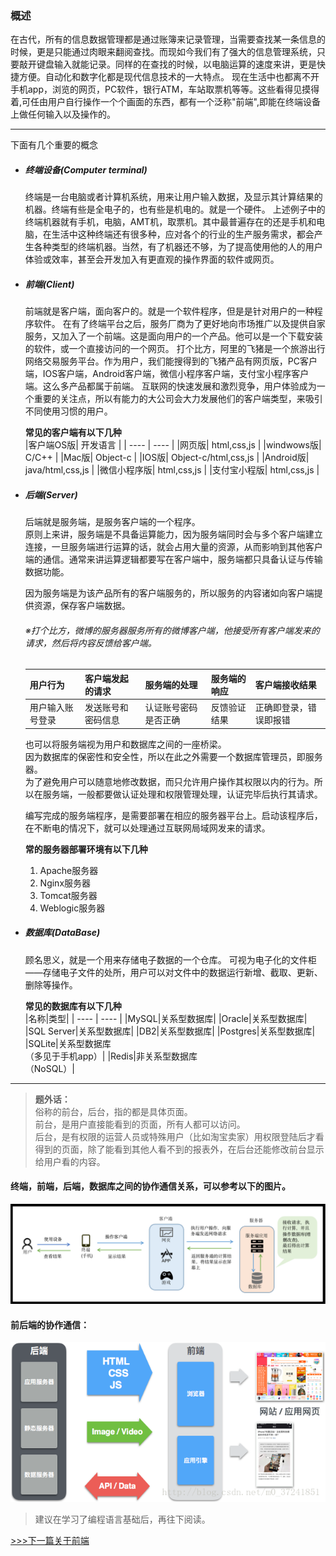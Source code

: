 ### 概述
 在古代，所有的信息数据管理都是通过账簿来记录管理，当需要查找某一条信息的时候，更是只能通过肉眼来翻阅查找。而现如今我们有了强大的信息管理系统，只要敲开键盘输入就能记录。同样的在查找的时候，以电脑运算的速度来讲，更是快捷方便。自动化和数字化都是现代信息技术的一大特点。
现在生活中也都离不开手机app，浏览的网页，PC软件，银行ATM，车站取票机等等。这些看得见摸得着,可任由用户自行操作一个个画面的东西，都有一个泛称"前端",即能在终端设备上做任何输入以及操作的。

----
下面有几个重要的概念

- ##### 终端设备(Computer terminal)
  终端是一台电脑或者计算机系统，用来让用户输入数据，及显示其计算结果的机器。终端有些是全电子的，也有些是机电的。就是一个硬件。
  上述例子中的终端机器就有手机，电脑，AMT机，取票机。其中最普遍存在的还是手机和电脑，在生活中这种终端还有很多种，应对各个的行业的生产服务需求，都会产生各种类型的终端机器。当然，有了机器还不够，为了提高使用他的人的用户体验或效率，甚至会开发加入有更直观的操作界面的软件或网页。
- ##### 前端(Client)
  前端就是客户端，面向客户的。就是一个软件程序，但是是针对用户的一种程序软件。
  在有了终端平台之后，服务厂商为了更好地向市场推广以及提供自家服务，又加入了一个前端。这是面向用户的一个产品。他可以是一个下载安装的软件，或一个直接访问的一个网页。
  打个比方，阿里的飞猪是一个旅游出行网络交易服务平台。作为用户，我们能搜得到的飞猪产品有网页版，PC客户端，IOS客户端，Android客户端，微信小程序客户端，支付宝小程序客户端。这么多产品都属于前端。
  互联网的快速发展和激烈竞争，用户体验成为一个重要的关注点，所以有能力的大公司会大力发展他们的客户端类型，来吸引不同使用习惯的用户。

  **常见的客户端有以下几种**  
  |客户端OS版|  开发语言  |
  | ---- | ---- |
  |网页版|  html,css,js  |
  |windwows版|  C/C++  |
  |Mac版|  Object-c  |
  |IOS版|  Object-c/html,css,js  |
  |Android版|  java/html,css,js  |
  |微信小程序版|  html,css,js  |
  |支付宝小程版|  html,css,js  |
- ##### 后端(Server)
  后端就是服务端，是服务客户端的一个程序。  
  原则上来讲，服务端是不具备运算能力，因为服务端同时会与多个客户端建立连接，一旦服务端进行运算的话，就会占用大量的资源，从而影响到其他客户端的通信。通常来讲运算逻辑都要写在客户端中，服务端都只具备认证与传输数据功能。  

  因为服务端是为该产品所有的客户端服务的，所以服务的内容诸如向客户端提供资源，保存客户端数据。
  ###### ※打个比方，微博的服务器服务所有的微博客户端，他接受所有客户端发来的请求，然后将内容反馈给客户端。  
  |用户行为|客户端发起的请求|服务端的处理|服务端的响应|客户端接收结果|
  | ---- | ---- | ---- |---- |---- |
  |用户输入账号登录|发送账号和密码信息|认证账号密码是否正确|反馈验证结果|正确即登录，错误即报错|  

  也可以将服务端视为用户和数据库之间的一座桥梁。  
  因为数据库的保密性和安全性，所以在此之外需要一个数据库管理员，即服务器。  
  为了避免用户可以随意地修改数据，而只允许用户操作其权限以内的行为。所以在服务端，一般都要做认证处理和权限管理处理，认证完毕后执行其请求。

   编写完成的服务端程序，是需要部署在相应的服务器平台上。启动该程序后，在不断电的情况下，就可以处理通过互联网局域网发来的请求。

   **常的服务器部署环境有以下几种**  
     1. Apache服务器
     1. Nginx服务器
     1. Tomcat服务器
     1. Weblogic服务器

- ##### 数据库(DataBase)
  顾名思义，就是一个用来存储电子数据的一个仓库。
  可视为电子化的文件柜——存储电子文件的处所，用户可以对文件中的数据运行新增、截取、更新、删除等操作。

  **常见的数据库有以下几种**  
  |名称|类型|
  | ---- | ---- |
  |MySQL|关系型数据库|
  |Oracle|关系型数据库|
  |SQL Server|关系型数据库|
  |DB2|关系型数据库|
  |Postgres|关系型数据库|
  |SQLite|关系型数据库<br>（多见于手机app）|
  |Redis|非关系型数据库<br>（NoSQL）|
---
>**题外话：**  
俗称的前台，后台，指的都是具体页面。  
前台，是用户直接能看到的页面，所有人都可以访问。  
后台，是有权限的运营人员或特殊用户（比如淘宝卖家）用权限登陆后才看得到的页面，除了能看到其他人看不到的报表外，在后台还能修改前台显示给用户看的内容。

#### 终端，前端，后端，数据库之间的协作通信关系，可以参考以下的图片。
![-](../img/20200501.png)

#### 前后端的协作通信：
![-](../img/20170731222050372.png)

>建议在学习了编程语言基础后，再往下阅读。

[>>>下一篇关于前端](../lib/关于前端.md)
